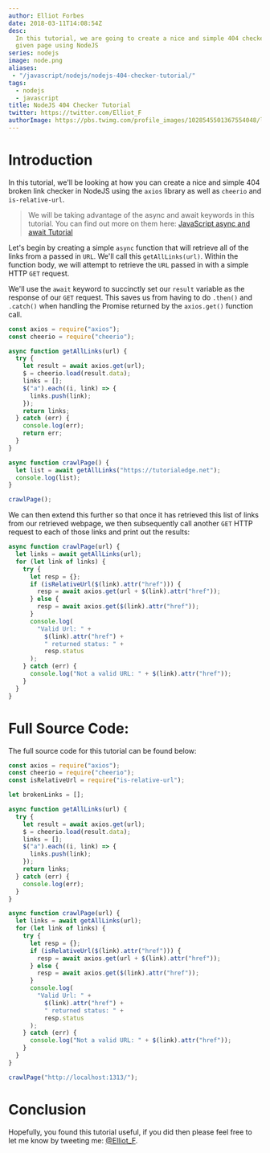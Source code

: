 ```yaml
---
author: Elliot Forbes
date: 2018-03-11T14:08:54Z
desc:
  In this tutorial, we are going to create a nice and simple 404 checker for a
  given page using NodeJS
series: nodejs
image: node.png
aliases: 
 - "/javascript/nodejs/nodejs-404-checker-tutorial/"
tags:
  - nodejs
  - javascript
title: NodeJS 404 Checker Tutorial
twitter: https://twitter.com/Elliot_F
authorImage: https://pbs.twimg.com/profile_images/1028545501367554048/lzr43cQv_400x400.jpg
---
```


# Introduction

In this tutorial, we'll be looking at how you can create a nice and simple 404
broken link checker in NodeJS using the `axios` library as well as `cheerio` and
`is-relative-url`.

> We will be taking advantage of the async and await keywords in this tutorial.
> You can find out more on them here:
> [JavaScript async and await Tutorial](/javascript/javascript-async-await-tutorial/)

Let's begin by creating a simple `async` function that will retrieve all of the
links from a passed in `URL`. We'll call this `getAllLinks(url)`. Within the
function body, we will attempt to retrieve the `URL` passed in with a simple
HTTP `GET` request.

We'll use the `await` keyword to succinctly set our `result` variable as the
response of our `GET` request. This saves us from having to do `.then()` and
`.catch()` when handling the Promise returned by the `axios.get()` function
call.

```js
const axios = require("axios");
const cheerio = require("cheerio");

async function getAllLinks(url) {
  try {
    let result = await axios.get(url);
    $ = cheerio.load(result.data);
    links = [];
    $("a").each((i, link) => {
      links.push(link);
    });
    return links;
  } catch (err) {
    console.log(err);
    return err;
  }
}

async function crawlPage() {
  let list = await getAllLinks("https://tutorialedge.net");
  console.log(list);
}

crawlPage();
```

We can then extend this further so that once it has retrieved this list of links
from our retrieved webpage, we then subsequently call another `GET` HTTP request
to each of those links and print out the results:

```js
async function crawlPage(url) {
  let links = await getAllLinks(url);
  for (let link of links) {
    try {
      let resp = {};
      if (isRelativeUrl($(link).attr("href"))) {
        resp = await axios.get(url + $(link).attr("href"));
      } else {
        resp = await axios.get($(link).attr("href"));
      }
      console.log(
        "Valid Url: " +
          $(link).attr("href") +
          " returned status: " +
          resp.status
      );
    } catch (err) {
      console.log("Not a valid URL: " + $(link).attr("href"));
    }
  }
}
```

# Full Source Code:

The full source code for this tutorial can be found below:

```js
const axios = require("axios");
const cheerio = require("cheerio");
const isRelativeUrl = require("is-relative-url");

let brokenLinks = [];

async function getAllLinks(url) {
  try {
    let result = await axios.get(url);
    $ = cheerio.load(result.data);
    links = [];
    $("a").each((i, link) => {
      links.push(link);
    });
    return links;
  } catch (err) {
    console.log(err);
  }
}

async function crawlPage(url) {
  let links = await getAllLinks(url);
  for (let link of links) {
    try {
      let resp = {};
      if (isRelativeUrl($(link).attr("href"))) {
        resp = await axios.get(url + $(link).attr("href"));
      } else {
        resp = await axios.get($(link).attr("href"));
      }
      console.log(
        "Valid Url: " +
          $(link).attr("href") +
          " returned status: " +
          resp.status
      );
    } catch (err) {
      console.log("Not a valid URL: " + $(link).attr("href"));
    }
  }
}

crawlPage("http://localhost:1313/");
```

# Conclusion

Hopefully, you found this tutorial useful, if you did then please feel free to
let me know by tweeting me: [@Elliot_F](https://twitter.com/elliot_f).
